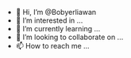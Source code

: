 - 👋 Hi, I’m @Bobyerliawan
- 👀 I’m interested in ...
- 🌱 I’m currently learning ...
- 💞️ I’m looking to collaborate on ...
- 📫 How to reach me ...

<!---
Bobyerliawan/Bobyerliawan is a ✨ special ✨ repository because its `README.md` (this file) appears on your GitHub profile.
You can click the Preview link to take a look at your changes.
--->
